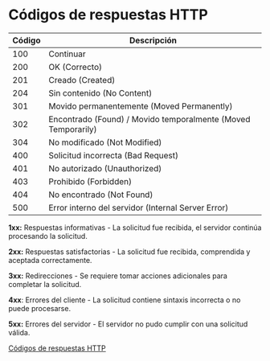 # Códigos de respuestas HTTP

| Código | Descripción                                       |
| ------ | ------------------------------------------------- |
| 100    | Continuar                                         |
| 200    | OK (Correcto)                                     |
| 201    | Creado (Created)                                  |
| 204    | Sin contenido (No Content)                        |
| 301    | Movido permanentemente (Moved Permanently)        |
| 302    | Encontrado (Found) / Movido temporalmente (Moved Temporarily) |
| 304    | No modificado (Not Modified)                     |
| 400    | Solicitud incorrecta (Bad Request)               |
| 401    | No autorizado (Unauthorized)                     |
| 403    | Prohibido (Forbidden)                            |
| 404    | No encontrado (Not Found)                        |
| 500    | Error interno del servidor (Internal Server Error) |

**1xx:** Respuestas informativas - La solicitud fue recibida, el servidor continúa procesando la solicitud.

**2xx:** Respuestas satisfactorias - La solicitud fue recibida, comprendida y aceptada correctamente.

**3xx:** Redirecciones - Se requiere tomar acciones adicionales para completar la solicitud.

**4xx**: Errores del cliente - La solicitud contiene sintaxis incorrecta o no puede procesarse.

**5xx:** Errores del servidor - El servidor no pudo cumplir con una solicitud válida.

[Códigos de respuestas HTTP](/img/http-response-codes-1.pdf)